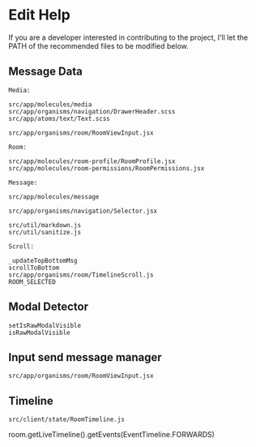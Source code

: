 # Edit Help

If you are a developer interested in contributing to the project, I'll let the PATH of the recommended files to be modified below.

## Message Data

    Media:

    src/app/molecules/media
    src/app/organisms/navigation/DrawerHeader.scss
    src/app/atoms/text/Text.scss

    src/app/organisms/room/RoomViewInput.jsx

    Room:

    src/app/molecules/room-profile/RoomProfile.jsx
    src/app/molecules/room-permissions/RoomPermissions.jsx

    Message:

    src/app/molecules/message

    src/app/organisms/navigation/Selector.jsx

    src/util/markdown.js
    src/util/sanitize.js

    Scroll:

    _updateTopBottomMsg
    scrollToBottom
    src/app/organisms/room/TimelineScroll.js
    ROOM_SELECTED

## Modal Detector

    setIsRawModalVisible
    isRawModalVisible

## Input send message manager

    src/app/organisms/room/RoomViewInput.jsx

## Timeline

    src/client/state/RoomTimeline.js

room.getLiveTimeline().getEvents(EventTimeline.FORWARDS)
